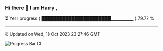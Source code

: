 ### Hi there 👋 I am Harry , 

⏳ Year progress { ███████████████████████▁▁▁▁▁▁▁ } 79.72 %

---

⏰ Updated on Wed, 18 Oct 2023 23:27:46 GMT

![Progress Bar CI](https://github.com/duykhang68/duykhang68/workflows/Progress%20Bar%20CI/badge.svg)
